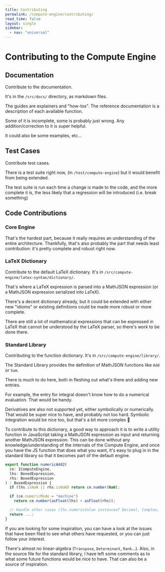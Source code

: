 ```yaml
---
title: Contributing
permalink: /compute-engine/contributing/
read_time: false
layout: single
sidebar:
  - nav: "universal"
---
```


# Contributing to the Compute Engine

## Documentation

Contribute to the documentation.

It's in the `/src/docs/` directory, as markdown files.

The guides are explainers and "how-tos". The reference documentation is a
description of each available function.

Some of it is incomplete, some is probably just wrong. Any addition/correction
to it is super helpful.

It could also be some examples, etc...

## Test Cases

Contribute test cases.

There is a test suite right now, (in `/test/compute-engine`) but it would
benefit from being extended.

The test suite is run each time a change is made to the code, and the more
complete it is, the less likely that a regression will be introduced (i.e. break
something)

## Code Contributions

### Core Engine

That's the hardest part, because it really requires an understanding of the
entire architecture. Thankfully, that's also probably the part that needs least
contribution: it's pretty complete and robust right now.

### LaTeX Dictionary

Contribute to the default LaTeX dictionary. It's in
`/src/compute-engine/latex-syntax/dictionary/`.

That's where a LaTeX expression is parsed into a MathJSON expression (or a
MathJSON expression serialized into LaTeX).

There's a decent dictionary already, but it could be extended with either new
"idioms" or existing definitions could be made more robust or more complete.

There are still a lot of mathematical expressions that can be expressed in LaTeX
that cannot be understood by the LaTeX parser, so there's work to be done there.

### Standard Library

Contributing to the function dictionary. It's in `/src/compute-engine/library/`.

The Standard Library provides the definition of MathJSON functions like `Add` or
`Sum`.

There is much to do here, both in fleshing out what's there and adding new
entries.

For example, the entry for integral doesn't know how to do a numerical
evaluation. That would be handy.

Derivatives are also not supported yet, either symbolically or numerically. That
would be super nice to have, and probably not too hard. Symbolic integration
would be nice too, but that's a bit more complex 🙂

To contribute to this dictionary, a good way to approach it is to write a
utility function in JavaScript taking a MathJSON expression as input and
returning another MathJSON expression. This can be done without any
knowledge/understanding of the internals of the Compute Engine, and once you
have the JS function that does what you want, it's easy to plug in in the
standard library so that it becomes part of the default engine.

```ts
export function numericAdd2(
  ce: IComputeEngine,
  lhs: BoxedExpression,
  rhs: BoxedExpression
) : BoxedExpression {
  if (lhs.isNaN || rhs.isNaN) return ce.number(NaN);

  if (ce.numericMode = "machine")
    return ce.number(asFloat(lhs) + asFloat(rhs));

  // Handle other cases (lhs.numericValue instanceof Decimal, Complex, Rational)
  return ...;
}

```

If you are looking for some inspiration, you can have a look at the issues that
have been filed to see what others have requested, or you can just follow your
interest.

There's almost no linear-algebra (`Transpose`, `Determinant`, `Rank`...). Also,
in the source file for the standard library, I have left some comments as to
what some future functions would be nice to have. That can also be a source of
inspiration.
